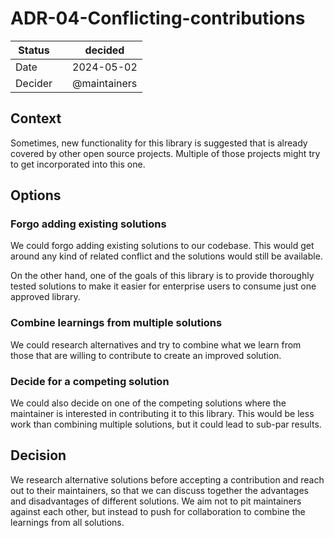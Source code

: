 # ADR-04-Conflicting-contributions

| Status |  | decided |
| --- | --- | --- |
| Date |  | 2024-05-02 |
| Decider |  | @maintainers |

## Context

Sometimes, new functionality for this library is suggested that is already covered by other open source projects. Multiple of those projects might try to get incorporated into this one.

## Options

### Forgo adding existing solutions

We could forgo adding existing solutions to our codebase. This would get around any kind of related conflict and the solutions would still be available.

On the other hand, one of the goals of this library is to provide thoroughly tested solutions to make it easier for enterprise users to consume just one approved library.

### Combine learnings from multiple solutions

We could research alternatives and try to combine what we learn from those that are willing to contribute to create an improved solution.

### Decide for a competing solution

We could also decide on one of the competing solutions where the maintainer is interested in contributing it to this library. This would be less work than combining multiple solutions, but it could lead to sub-par results.

## Decision

We research alternative solutions before accepting a contribution and reach out to their maintainers, so that we can discuss together the advantages and disadvantages of different solutions. We aim not to pit maintainers against each other, but instead to push for collaboration to combine the learnings from all solutions.
